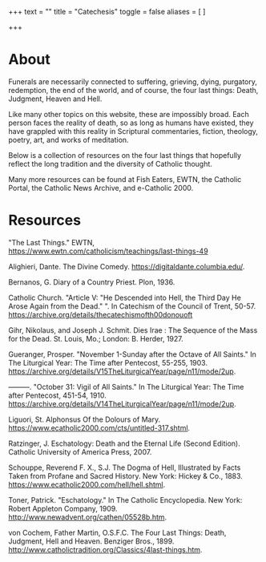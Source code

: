 +++
text = ""
title = "Catechesis"
toggle = false
aliases = [
]

+++


# About

Funerals are necessarily connected to suffering, grieving, dying, purgatory, redemption, the end of the world, and of course, the four last things: Death, Judgment, Heaven and Hell. 

Like many other topics on this website, these are impossibly broad. Each person faces the reality of death, so as long as humans have existed, they have grappled with this reality in Scriptural commentaries, fiction, theology, poetry, art, and works of meditation. 

Below is a collection of resources on the four last things that hopefully reflect the long tradition and the diversity of Catholic thought. 

Many more resources can be found at Fish Eaters, EWTN, the Catholic Portal, the Catholic News Archive, and e-Catholic 2000. 

# Resources

"The Last Things." EWTN, https://www.ewtn.com/catholicism/teachings/last-things-49 

Alighieri, Dante. The Divine Comedy. https://digitaldante.columbia.edu/.

Bernanos, G. Diary of a Country Priest. Plon, 1936.

Catholic Church. "Article V: "He Descended into Hell, the Third Day He Arose Again from the Dead." ". In Catechism of the Council of Trent, 50-57. https://archive.org/details/thecatechismofth00donouoft 

Gihr, Nikolaus, and Joseph J. Schmit. Dies Irae : The Sequence of the Mass for the Dead. St. Louis, Mo.; London: B. Herder, 1927.

Gueranger, Prosper. "November 1-Sunday after the Octave of All Saints." In The Liturgical Year: The Time after Pentecost, 55-255, 1903. https://archive.org/details/V15TheLiturgicalYear/page/n11/mode/2up.

———. "October 31: Vigil of All Saints." In The Liturgical Year: The Time after Pentecost, 451-54, 1910. https://archive.org/details/V14TheLiturgicalYear/page/n11/mode/2up.

Liguori, St. Alphonsus Of the Dolours of Mary. https://www.ecatholic2000.com/cts/untitled-317.shtml.

Ratzinger, J. Eschatology: Death and the Eternal Life (Second Edition). Catholic University of America Press, 2007.

Schouppe, Reverend F. X., S.J. The Dogma of Hell, Illustrated by Facts Taken from Profane and Sacred History. New York: Hickey & Co., 1883. https://www.ecatholic2000.com/hell/hell.shtml.

Toner, Patrick. "Eschatology." In The Catholic Encyclopedia. New York: Robert Appleton Company, 1909. http://www.newadvent.org/cathen/05528b.htm.

von Cochem, Father Martin, O.S.F.C. The Four Last Things: Death, Judgment, Hell and Heaven. Benziger Bros., 1899. http://www.catholictradition.org/Classics/4last-things.htm.

